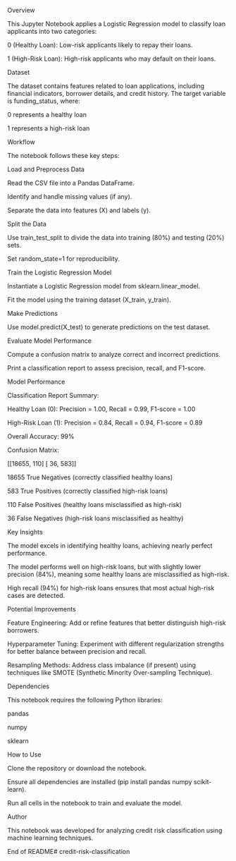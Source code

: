 Overview

This Jupyter Notebook applies a Logistic Regression model to classify loan applicants into two categories:

0 (Healthy Loan): Low-risk applicants likely to repay their loans.

1 (High-Risk Loan): High-risk applicants who may default on their loans.

Dataset

The dataset contains features related to loan applications, including financial indicators, borrower details, and credit history. The target variable is funding_status, where:

0 represents a healthy loan

1 represents a high-risk loan

Workflow

The notebook follows these key steps:

Load and Preprocess Data

Read the CSV file into a Pandas DataFrame.

Identify and handle missing values (if any).

Separate the data into features (X) and labels (y).

Split the Data

Use train_test_split to divide the data into training (80%) and testing (20%) sets.

Set random_state=1 for reproducibility.

Train the Logistic Regression Model

Instantiate a Logistic Regression model from sklearn.linear_model.

Fit the model using the training dataset (X_train, y_train).

Make Predictions

Use model.predict(X_test) to generate predictions on the test dataset.

Evaluate Model Performance

Compute a confusion matrix to analyze correct and incorrect predictions.

Print a classification report to assess precision, recall, and F1-score.

Model Performance

Classification Report Summary:

Healthy Loan (0): Precision = 1.00, Recall = 0.99, F1-score = 1.00

High-Risk Loan (1): Precision = 0.84, Recall = 0.94, F1-score = 0.89

Overall Accuracy: 99%

Confusion Matrix:

[[18655,   110]
 [   36,   583]]

18655 True Negatives (correctly classified healthy loans)

583 True Positives (correctly classified high-risk loans)

110 False Positives (healthy loans misclassified as high-risk)

36 False Negatives (high-risk loans misclassified as healthy)

Key Insights

The model excels in identifying healthy loans, achieving nearly perfect performance.

The model performs well on high-risk loans, but with slightly lower precision (84%), meaning some healthy loans are misclassified as high-risk.

High recall (94%) for high-risk loans ensures that most actual high-risk cases are detected.

Potential Improvements

Feature Engineering: Add or refine features that better distinguish high-risk borrowers.

Hyperparameter Tuning: Experiment with different regularization strengths for better balance between precision and recall.

Resampling Methods: Address class imbalance (if present) using techniques like SMOTE (Synthetic Minority Over-sampling Technique).

Dependencies

This notebook requires the following Python libraries:

pandas

numpy

sklearn

How to Use

Clone the repository or download the notebook.

Ensure all dependencies are installed (pip install pandas numpy scikit-learn).

Run all cells in the notebook to train and evaluate the model.

Author

This notebook was developed for analyzing credit risk classification using machine learning techniques.

End of README# credit-risk-classification
